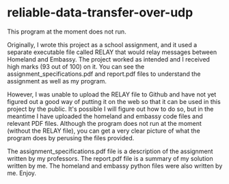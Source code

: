 # reliable-data-transfer-over-udp

This program at the moment does not run.

Originally, I wrote this project as a school assignment, and it used a separate executable file called RELAY that would relay messages between Homeland and Embassy. The project
worked as intended and I received high marks (93 out of 100) on it. You can see the assignment_specifications.pdf and report.pdf files to understand the assignment as well as my program.

However, I was unable to upload the RELAY file to Github and have not yet figured out a good way of putting it on the web so that it can be used in this project by the public. It's
possible I will figure out how to do so, but in the meantime I have uploaded the homeland and embassy code files and relevant PDF files. Although the program does not run at the moment
(without the RELAY file), you can get a very clear picture of what the program does by perusing the files provided.

The assignment_specifications.pdf file is a description of the assignment written by my professors. The report.pdf file is a summary of my solution written by me. The homeland and embassy
python files were also written by me. Enjoy.